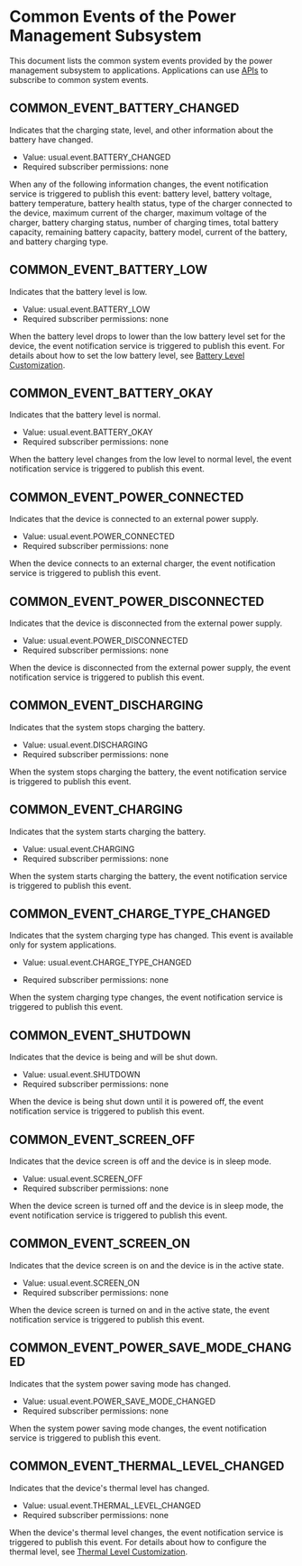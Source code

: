# Common Events of the Power Management Subsystem
This document lists the common system events provided by the power management subsystem to applications. Applications can use [APIs](../js-apis-commonEventManager.md) to subscribe to common system events.

## COMMON_EVENT_BATTERY_CHANGED
Indicates that the charging state, level, and other information about the battery have changed.

- Value: usual.event.BATTERY_CHANGED
- Required subscriber permissions: none

When any of the following information changes, the event notification service is triggered to publish this event: battery level, battery voltage, battery temperature, battery health status, type of the charger connected to the device, maximum current of the charger, maximum voltage of the charger, battery charging status, number of charging times, total battery capacity, remaining battery capacity, battery model, current of the battery, and battery charging type.

## COMMON_EVENT_BATTERY_LOW
Indicates that the battery level is low.

- Value: usual.event.BATTERY_LOW
- Required subscriber permissions: none

When the battery level drops to lower than the low battery level set for the device, the event notification service is triggered to publish this event. For details about how to set the low battery level, see [Battery Level Customization](../../../../device-dev/subsystems/subsys-power-battery-level-customization.md).

## COMMON_EVENT_BATTERY_OKAY
Indicates that the battery level is normal.

- Value: usual.event.BATTERY_OKAY
- Required subscriber permissions: none

When the battery level changes from the low level to normal level, the event notification service is triggered to publish this event.

## COMMON_EVENT_POWER_CONNECTED
Indicates that the device is connected to an external power supply.

- Value: usual.event.POWER_CONNECTED
- Required subscriber permissions: none

When the device connects to an external charger, the event notification service is triggered to publish this event.

## COMMON_EVENT_POWER_DISCONNECTED
Indicates that the device is disconnected from the external power supply.

- Value: usual.event.POWER_DISCONNECTED
- Required subscriber permissions: none

When the device is disconnected from the external power supply, the event notification service is triggered to publish this event.

## COMMON_EVENT_DISCHARGING
Indicates that the system stops charging the battery.

- Value: usual.event.DISCHARGING
- Required subscriber permissions: none

When the system stops charging the battery, the event notification service is triggered to publish this event.

## COMMON_EVENT_CHARGING
Indicates that the system starts charging the battery.

- Value: usual.event.CHARGING
- Required subscriber permissions: none

When the system starts charging the battery, the event notification service is triggered to publish this event.

## COMMON_EVENT_CHARGE_TYPE_CHANGED
Indicates that the system charging type has changed. This event is available only for system applications.
- Value: usual.event.CHARGE_TYPE_CHANGED

- Required subscriber permissions: none

When the system charging type changes, the event notification service is triggered to publish this event.

## COMMON_EVENT_SHUTDOWN
Indicates that the device is being and will be shut down.

- Value: usual.event.SHUTDOWN
- Required subscriber permissions: none

When the device is being shut down until it is powered off, the event notification service is triggered to publish this event.

## COMMON_EVENT_SCREEN_OFF
Indicates that the device screen is off and the device is in sleep mode.

- Value: usual.event.SCREEN_OFF
- Required subscriber permissions: none

When the device screen is turned off and the device is in sleep mode, the event notification service is triggered to publish this event.

## COMMON_EVENT_SCREEN_ON
Indicates that the device screen is on and the device is in the active state.

- Value: usual.event.SCREEN_ON
- Required subscriber permissions: none

When the device screen is turned on and in the active state, the event notification service is triggered to publish this event.

## COMMON_EVENT_POWER_SAVE_MODE_CHANGED
Indicates that the system power saving mode has changed.

- Value: usual.event.POWER_SAVE_MODE_CHANGED
- Required subscriber permissions: none

When the system power saving mode changes, the event notification service is triggered to publish this event.

## COMMON_EVENT_THERMAL_LEVEL_CHANGED
Indicates that the device's thermal level has changed.

- Value: usual.event.THERMAL_LEVEL_CHANGED
- Required subscriber permissions: none

When the device's thermal level changes, the event notification service is triggered to publish this event. For details about how to configure the thermal level, see [Thermal Level Customization](../../../../device-dev/subsystems/subsys-thermal_level.md).
